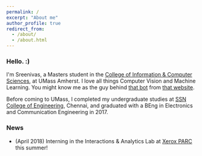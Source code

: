```yaml
---
permalink: /
excerpt: "About me"
author_profile: true
redirect_from: 
  - /about/
  - /about.html
---
```


### Hello. :) 

I'm Sreenivas, a Masters student in the [College of Information & Computer Sciences](https://www.cics.umass.edu/), at UMass Amherst. I love all things Computer Vision and Machine Learning. You might know me as the guy behind [that bot](http://reddit.com/u/riskyclickerbot) from [that website](http://reddit.com).

Before coming to UMass, I completed my undergraduate studies at [SSN College of Engineering](http://www.ssn.edu.in/), Chennai, and graduated with a BEng in Electronics and Communication Engineering in 2017.

### News
   -   (April 2018) Interning in the Interactions & Analytics Lab at [Xerox PARC](https://www.parc.com) this summer!

